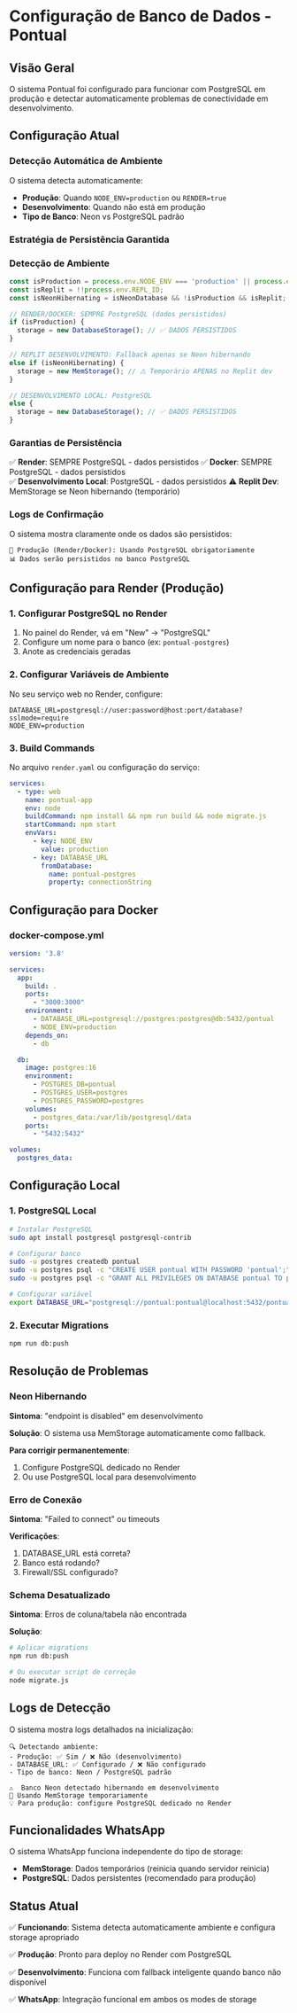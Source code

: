 # Configuração de Banco de Dados - Pontual

## Visão Geral

O sistema Pontual foi configurado para funcionar com PostgreSQL em produção e detectar automaticamente problemas de conectividade em desenvolvimento.

## Configuração Atual

### Detecção Automática de Ambiente

O sistema detecta automaticamente:

- **Produção**: Quando `NODE_ENV=production` ou `RENDER=true`
- **Desenvolvimento**: Quando não está em produção
- **Tipo de Banco**: Neon vs PostgreSQL padrão

### Estratégia de Persistência Garantida

### Detecção de Ambiente

```javascript
const isProduction = process.env.NODE_ENV === 'production' || process.env.RENDER || process.env.DOCKER;
const isReplit = !!process.env.REPL_ID;
const isNeonHibernating = isNeonDatabase && !isProduction && isReplit;

// RENDER/DOCKER: SEMPRE PostgreSQL (dados persistidos)
if (isProduction) {
  storage = new DatabaseStorage(); // ✅ DADOS PERSISTIDOS
}

// REPLIT DESENVOLVIMENTO: Fallback apenas se Neon hibernando
else if (isNeonHibernating) {
  storage = new MemStorage(); // ⚠️ Temporário APENAS no Replit dev
}

// DESENVOLVIMENTO LOCAL: PostgreSQL
else {
  storage = new DatabaseStorage(); // ✅ DADOS PERSISTIDOS
}
```

### Garantias de Persistência

✅ **Render**: SEMPRE PostgreSQL - dados persistidos
✅ **Docker**: SEMPRE PostgreSQL - dados persistidos  
✅ **Desenvolvimento Local**: PostgreSQL - dados persistidos
⚠️ **Replit Dev**: MemStorage se Neon hibernando (temporário)

### Logs de Confirmação

O sistema mostra claramente onde os dados são persistidos:

```
🐘 Produção (Render/Docker): Usando PostgreSQL obrigatoriamente
📊 Dados serão persistidos no banco PostgreSQL
```

## Configuração para Render (Produção)

### 1. Configurar PostgreSQL no Render

1. No painel do Render, vá em "New" → "PostgreSQL"
2. Configure um nome para o banco (ex: `pontual-postgres`)
3. Anote as credenciais geradas

### 2. Configurar Variáveis de Ambiente

No seu serviço web no Render, configure:

```
DATABASE_URL=postgresql://user:password@host:port/database?sslmode=require
NODE_ENV=production
```

### 3. Build Commands

No arquivo `render.yaml` ou configuração do serviço:

```yaml
services:
  - type: web
    name: pontual-app
    env: node
    buildCommand: npm install && npm run build && node migrate.js
    startCommand: npm start
    envVars:
      - key: NODE_ENV
        value: production
      - key: DATABASE_URL
        fromDatabase:
          name: pontual-postgres
          property: connectionString
```

## Configuração para Docker

### docker-compose.yml

```yaml
version: '3.8'

services:
  app:
    build: .
    ports:
      - "3000:3000"
    environment:
      - DATABASE_URL=postgresql://postgres:postgres@db:5432/pontual
      - NODE_ENV=production
    depends_on:
      - db

  db:
    image: postgres:16
    environment:
      - POSTGRES_DB=pontual
      - POSTGRES_USER=postgres
      - POSTGRES_PASSWORD=postgres
    volumes:
      - postgres_data:/var/lib/postgresql/data
    ports:
      - "5432:5432"

volumes:
  postgres_data:
```

## Configuração Local

### 1. PostgreSQL Local

```bash
# Instalar PostgreSQL
sudo apt install postgresql postgresql-contrib

# Configurar banco
sudo -u postgres createdb pontual
sudo -u postgres psql -c "CREATE USER pontual WITH PASSWORD 'pontual';"
sudo -u postgres psql -c "GRANT ALL PRIVILEGES ON DATABASE pontual TO pontual;"

# Configurar variável
export DATABASE_URL="postgresql://pontual:pontual@localhost:5432/pontual"
```

### 2. Executar Migrations

```bash
npm run db:push
```

## Resolução de Problemas

### Neon Hibernando

**Sintoma**: "endpoint is disabled" em desenvolvimento

**Solução**: O sistema usa MemStorage automaticamente como fallback.

**Para corrigir permanentemente**:
1. Configure PostgreSQL dedicado no Render
2. Ou use PostgreSQL local para desenvolvimento

### Erro de Conexão

**Sintoma**: "Failed to connect" ou timeouts

**Verificações**:
1. DATABASE_URL está correta?
2. Banco está rodando?
3. Firewall/SSL configurado?

### Schema Desatualizado

**Sintoma**: Erros de coluna/tabela não encontrada

**Solução**:
```bash
# Aplicar migrations
npm run db:push

# Ou executar script de correção
node migrate.js
```

## Logs de Detecção

O sistema mostra logs detalhados na inicialização:

```
🔍 Detectando ambiente:
- Produção: ✅ Sim / ❌ Não (desenvolvimento)
- DATABASE_URL: ✅ Configurado / ❌ Não configurado
- Tipo de banco: Neon / PostgreSQL padrão

⚠️  Banco Neon detectado hibernando em desenvolvimento
💾 Usando MemStorage temporariamente
💡 Para produção: configure PostgreSQL dedicado no Render
```

## Funcionalidades WhatsApp

O sistema WhatsApp funciona independente do tipo de storage:

- **MemStorage**: Dados temporários (reinicia quando servidor reinicia)
- **PostgreSQL**: Dados persistentes (recomendado para produção)

## Status Atual

✅ **Funcionando**: Sistema detecta automaticamente ambiente e configura storage apropriado

✅ **Produção**: Pronto para deploy no Render com PostgreSQL

✅ **Desenvolvimento**: Funciona com fallback inteligente quando banco não disponível

✅ **WhatsApp**: Integração funcional em ambos os modes de storage
